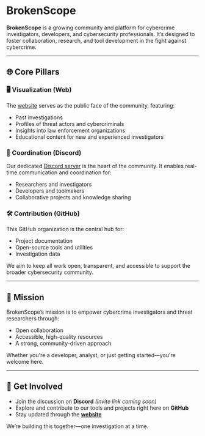# BrokenScope

**BrokenScope** is a growing community and platform for cybercrime investigators, developers, and cybersecurity professionals. It’s designed to foster collaboration, research, and tool development in the fight against cybercrime.

---

## 🌐 Core Pillars

### 🖥️ Visualization (Web)
The [website](https://brokenscope.com/) serves as the public face of the community, featuring:

- Past investigations
- Profiles of threat actors and cybercriminals
- Insights into law enforcement organizations
- Educational content for new and experienced investigators

### 💬 Coordination (Discord)
Our dedicated [Discord server](https://discord.gg/S5ctkdBc) is the heart of the community. It enables real-time communication and coordination for:

- Researchers and investigators
- Developers and toolmakers
- Collaborative projects and knowledge sharing

### 🛠️ Contribution (GitHub)
This GitHub organization is the central hub for:

- Project documentation
- Open-source tools and utilities
- Investigation data

We aim to keep all work open, transparent, and accessible to support the broader cybersecurity community.

---

## 🎯 Mission

BrokenScope’s mission is to empower cybercrime investigators and threat researchers through:

- Open collaboration  
- Accessible, high-quality resources  
- A strong, community-driven approach  

Whether you're a developer, analyst, or just getting started—you're welcome here.

---

## 🚀 Get Involved

- Join the discussion on **Discord** *(invite link coming soon)*  
- Explore and contribute to our tools and projects right here on **GitHub**  
- Stay updated through the **[website](https://brokenscope.com/)**  

We’re building this together—one investigation at a time.
